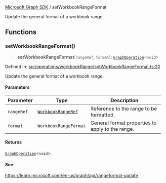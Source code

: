 [Microsoft Graph SDK](README.md) / setWorkbookRangeFormat

Update the general format of a workbook range.

## Functions

### setWorkbookRangeFormat()

> **setWorkbookRangeFormat**(`rangeRef`, `format`): [`GraphOperation`](GraphOperation.md#graphoperation)\<`void`\>

Defined in: [src/operations/workbookRange/setWorkbookRangeFormat.ts:20](https://github.com/Future-Secure-AI/microsoft-graph/blob/main/src/operations/workbookRange/setWorkbookRangeFormat.ts#L20)

Update the general format of a workbook range.

#### Parameters

| Parameter | Type | Description |
| ------ | ------ | ------ |
| `rangeRef` | [`WorkbookRangeRef`](WorkbookRangeRef.md#workbookrangeref) | Reference to the range to be formatted. |
| `format` | `WorkbookRangeFormat` | General format properties to apply to the range. |

#### Returns

[`GraphOperation`](GraphOperation.md#graphoperation)\<`void`\>

#### See

https://learn.microsoft.com/en-us/graph/api/rangeformat-update
